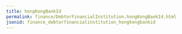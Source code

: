 ```yaml
---
title: hongKongBankId
permalink: finance/DebtorFinancialInstitution.hongKongBankId.html
jsonid: finance_debtorfinancialinstitution_hongkongbankid
---
```

